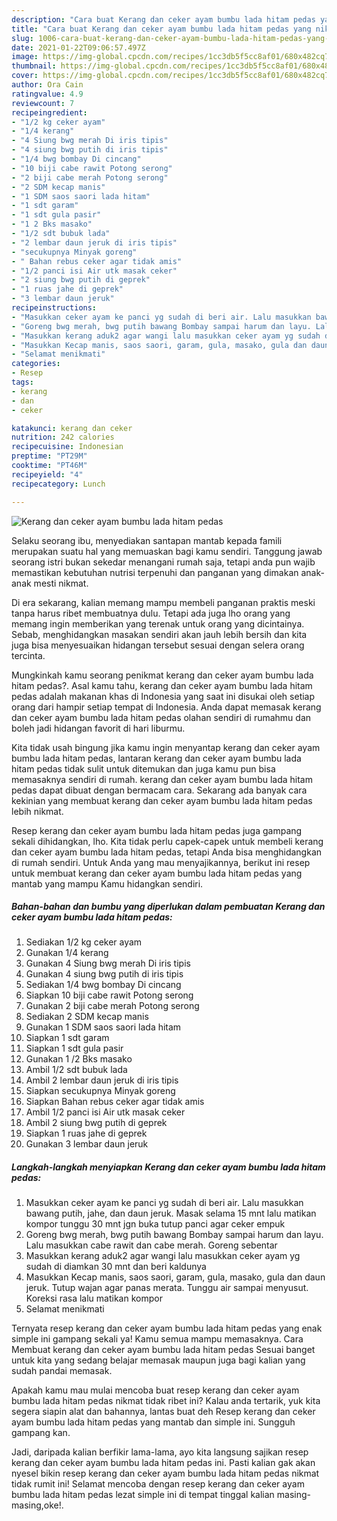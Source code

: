 ```yaml
---
description: "Cara buat Kerang dan ceker ayam bumbu lada hitam pedas yang nikmat Untuk Jualan"
title: "Cara buat Kerang dan ceker ayam bumbu lada hitam pedas yang nikmat Untuk Jualan"
slug: 1006-cara-buat-kerang-dan-ceker-ayam-bumbu-lada-hitam-pedas-yang-nikmat-untuk-jualan
date: 2021-01-22T09:06:57.497Z
image: https://img-global.cpcdn.com/recipes/1cc3db5f5cc8af01/680x482cq70/kerang-dan-ceker-ayam-bumbu-lada-hitam-pedas-foto-resep-utama.jpg
thumbnail: https://img-global.cpcdn.com/recipes/1cc3db5f5cc8af01/680x482cq70/kerang-dan-ceker-ayam-bumbu-lada-hitam-pedas-foto-resep-utama.jpg
cover: https://img-global.cpcdn.com/recipes/1cc3db5f5cc8af01/680x482cq70/kerang-dan-ceker-ayam-bumbu-lada-hitam-pedas-foto-resep-utama.jpg
author: Ora Cain
ratingvalue: 4.9
reviewcount: 7
recipeingredient:
- "1/2 kg ceker ayam"
- "1/4 kerang"
- "4 Siung bwg merah Di iris tipis"
- "4 siung bwg putih di iris tipis"
- "1/4 bwg bombay Di cincang"
- "10 biji cabe rawit Potong serong"
- "2 biji cabe merah Potong serong"
- "2 SDM kecap manis"
- "1 SDM saos saori lada hitam"
- "1 sdt garam"
- "1 sdt gula pasir"
- "1 2 Bks masako"
- "1/2 sdt bubuk lada"
- "2 lembar daun jeruk di iris tipis"
- "secukupnya Minyak goreng"
- " Bahan rebus ceker agar tidak amis"
- "1/2 panci isi Air utk masak ceker"
- "2 siung bwg putih di geprek"
- "1 ruas jahe di geprek"
- "3 lembar daun jeruk"
recipeinstructions:
- "Masukkan ceker ayam ke panci yg sudah di beri air. Lalu masukkan bawang putih, jahe, dan daun jeruk. Masak selama 15 mnt lalu matikan kompor tunggu 30 mnt jgn buka tutup panci agar ceker empuk"
- "Goreng bwg merah, bwg putih bawang Bombay sampai harum dan layu. Lalu masukkan cabe rawit dan cabe merah. Goreng sebentar"
- "Masukkan kerang aduk2 agar wangi lalu masukkan ceker ayam yg sudah di diamkan 30 mnt dan beri kaldunya"
- "Masukkan Kecap manis, saos saori, garam, gula, masako, gula dan daun jeruk. Tutup wajan agar panas merata. Tunggu air sampai menyusut. Koreksi rasa lalu matikan kompor"
- "Selamat menikmati"
categories:
- Resep
tags:
- kerang
- dan
- ceker

katakunci: kerang dan ceker 
nutrition: 242 calories
recipecuisine: Indonesian
preptime: "PT29M"
cooktime: "PT46M"
recipeyield: "4"
recipecategory: Lunch

---
```



![Kerang dan ceker ayam bumbu lada hitam pedas](https://img-global.cpcdn.com/recipes/1cc3db5f5cc8af01/680x482cq70/kerang-dan-ceker-ayam-bumbu-lada-hitam-pedas-foto-resep-utama.jpg)

Selaku seorang ibu, menyediakan santapan mantab kepada famili merupakan suatu hal yang memuaskan bagi kamu sendiri. Tanggung jawab seorang istri bukan sekedar menangani rumah saja, tetapi anda pun wajib memastikan kebutuhan nutrisi terpenuhi dan panganan yang dimakan anak-anak mesti nikmat.

Di era  sekarang, kalian memang mampu membeli panganan praktis meski tanpa harus ribet membuatnya dulu. Tetapi ada juga lho orang yang memang ingin memberikan yang terenak untuk orang yang dicintainya. Sebab, menghidangkan masakan sendiri akan jauh lebih bersih dan kita juga bisa menyesuaikan hidangan tersebut sesuai dengan selera orang tercinta. 



Mungkinkah kamu seorang penikmat kerang dan ceker ayam bumbu lada hitam pedas?. Asal kamu tahu, kerang dan ceker ayam bumbu lada hitam pedas adalah makanan khas di Indonesia yang saat ini disukai oleh setiap orang dari hampir setiap tempat di Indonesia. Anda dapat memasak kerang dan ceker ayam bumbu lada hitam pedas olahan sendiri di rumahmu dan boleh jadi hidangan favorit di hari liburmu.

Kita tidak usah bingung jika kamu ingin menyantap kerang dan ceker ayam bumbu lada hitam pedas, lantaran kerang dan ceker ayam bumbu lada hitam pedas tidak sulit untuk ditemukan dan juga kamu pun bisa memasaknya sendiri di rumah. kerang dan ceker ayam bumbu lada hitam pedas dapat dibuat dengan bermacam cara. Sekarang ada banyak cara kekinian yang membuat kerang dan ceker ayam bumbu lada hitam pedas lebih nikmat.

Resep kerang dan ceker ayam bumbu lada hitam pedas juga gampang sekali dihidangkan, lho. Kita tidak perlu capek-capek untuk membeli kerang dan ceker ayam bumbu lada hitam pedas, tetapi Anda bisa menghidangkan di rumah sendiri. Untuk Anda yang mau menyajikannya, berikut ini resep untuk membuat kerang dan ceker ayam bumbu lada hitam pedas yang mantab yang mampu Kamu hidangkan sendiri.

<!--inarticleads1-->

##### Bahan-bahan dan bumbu yang diperlukan dalam pembuatan Kerang dan ceker ayam bumbu lada hitam pedas:

1. Sediakan 1/2 kg ceker ayam
1. Gunakan 1/4 kerang
1. Gunakan 4 Siung bwg merah Di iris tipis
1. Gunakan 4 siung bwg putih di iris tipis
1. Sediakan 1/4 bwg bombay Di cincang
1. Siapkan 10 biji cabe rawit Potong serong
1. Gunakan 2 biji cabe merah Potong serong
1. Sediakan 2 SDM kecap manis
1. Gunakan 1 SDM saos saori lada hitam
1. Siapkan 1 sdt garam
1. Siapkan 1 sdt gula pasir
1. Gunakan 1 /2 Bks masako
1. Ambil 1/2 sdt bubuk lada
1. Ambil 2 lembar daun jeruk di iris tipis
1. Siapkan secukupnya Minyak goreng
1. Siapkan  Bahan rebus ceker agar tidak amis
1. Ambil 1/2 panci isi Air utk masak ceker
1. Ambil 2 siung bwg putih di geprek
1. Siapkan 1 ruas jahe di geprek
1. Gunakan 3 lembar daun jeruk




<!--inarticleads2-->

##### Langkah-langkah menyiapkan Kerang dan ceker ayam bumbu lada hitam pedas:

1. Masukkan ceker ayam ke panci yg sudah di beri air. Lalu masukkan bawang putih, jahe, dan daun jeruk. Masak selama 15 mnt lalu matikan kompor tunggu 30 mnt jgn buka tutup panci agar ceker empuk
1. Goreng bwg merah, bwg putih bawang Bombay sampai harum dan layu. Lalu masukkan cabe rawit dan cabe merah. Goreng sebentar
1. Masukkan kerang aduk2 agar wangi lalu masukkan ceker ayam yg sudah di diamkan 30 mnt dan beri kaldunya
1. Masukkan Kecap manis, saos saori, garam, gula, masako, gula dan daun jeruk. Tutup wajan agar panas merata. Tunggu air sampai menyusut. Koreksi rasa lalu matikan kompor
1. Selamat menikmati




Ternyata resep kerang dan ceker ayam bumbu lada hitam pedas yang enak simple ini gampang sekali ya! Kamu semua mampu memasaknya. Cara Membuat kerang dan ceker ayam bumbu lada hitam pedas Sesuai banget untuk kita yang sedang belajar memasak maupun juga bagi kalian yang sudah pandai memasak.

Apakah kamu mau mulai mencoba buat resep kerang dan ceker ayam bumbu lada hitam pedas nikmat tidak ribet ini? Kalau anda tertarik, yuk kita segera siapin alat dan bahannya, lantas buat deh Resep kerang dan ceker ayam bumbu lada hitam pedas yang mantab dan simple ini. Sungguh gampang kan. 

Jadi, daripada kalian berfikir lama-lama, ayo kita langsung sajikan resep kerang dan ceker ayam bumbu lada hitam pedas ini. Pasti kalian gak akan nyesel bikin resep kerang dan ceker ayam bumbu lada hitam pedas nikmat tidak rumit ini! Selamat mencoba dengan resep kerang dan ceker ayam bumbu lada hitam pedas lezat simple ini di tempat tinggal kalian masing-masing,oke!.

